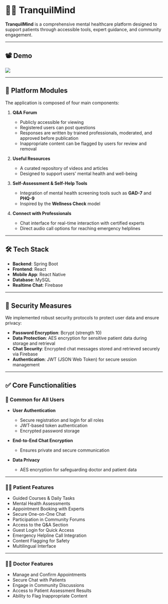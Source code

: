# 🧘‍♀️ TranquilMind

**TranquilMind** is a comprehensive mental healthcare platform designed to support patients through accessible tools, expert guidance, and community engagement.

---
## 📽 Demo

<a href="https://www.youtube.com/watch?v=dQw4w9WgXcQ" target="_blank">
  <img src="https://img.shields.io/badge/Watch-Demo-red?style=for-the-badge&logo=youtube" />
</a>

---
## 🧩 Platform Modules

The application is composed of four main components:

1. **Q&A Forum**  
   - Publicly accessible for viewing  
   - Registered users can post questions  
   - Responses are written by trained professionals, moderated, and approved before publication  
   - Inappropriate content can be flagged by users for review and removal  

2. **Useful Resources**  
   - A curated repository of videos and articles  
   - Designed to support users' mental health and well-being  

3. **Self-Assessment & Self-Help Tools**  
   - Integration of mental health screening tools such as **GAD-7** and **PHQ-9**  
   - Inspired by the **Wellness Check** model  

4. **Connect with Professionals**  
   - Chat interface for real-time interaction with certified experts  
   - Direct audio call options for reaching emergency helplines  

---

## 🛠️ Tech Stack

- **Backend**: Spring Boot  
- **Frontend**: React  
- **Mobile App**: React Native  
- **Database**: MySQL  
- **Realtime Chat**: Firebase  

---

## 🔐 Security Measures

We implemented robust security protocols to protect user data and ensure privacy:

- **Password Encryption**: Bcrypt (strength 10)  
- **Data Protection**: AES encryption for sensitive patient data during storage and retrieval  
- **Chat Security**: Encrypted chat messages stored and retrieved securely via Firebase  
- **Authentication**: JWT (JSON Web Token) for secure session management  

---

## ✅ Core Functionalities

### 👥 Common for All Users

- **User Authentication**
  - Secure registration and login for all roles  
  - JWT-based token authentication  
  - Encrypted password storage  

- **End-to-End Chat Encryption**
  - Ensures private and secure communication  

- **Data Privacy**
  - AES encryption for safeguarding doctor and patient data  

---

### 🧑‍⚕️ Patient Features

- Guided Courses & Daily Tasks  
- Mental Health Assessments  
- Appointment Booking with Experts  
- Secure One-on-One Chat  
- Participation in Community Forums  
- Access to the Q&A Section  
- Guest Login for Quick Access  
- Emergency Helpline Call Integration  
- Content Flagging for Safety  
- Multilingual Interface  

---

### 👨‍⚕️ Doctor Features

- Manage and Confirm Appointments  
- Secure Chat with Patients  
- Engage in Community Discussions  
- Access to Patient Assessment Results  
- Ability to Flag Inappropriate Content  
